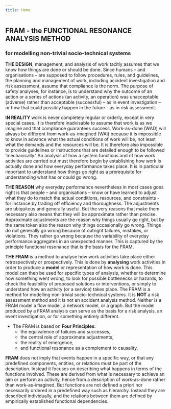 ```yaml
---
title: Home
---
```


## FRAM - the FUNCTIONAL RESONANCE ANALYSIS METHOD
### for modelling non-trivial socio-technical systems

**THE DESIGN**, management, and analysis of work tacitly assumes that we know how things are done or should be done. Since humans – and organisations – are supposed to follow procedures, rules, and guidelines, the planning and management of work, including accident investigation and risk assessment, assume that compliance is the norm. The purpose of safety analyses, for instance, is to understand why the outcome of an action or a series of actions (an activity, an operation) was unacceptable (adverse) rather than acceptable (successful) – as in event investigation – or how that could possibly happen in the future – as in risk assessment.

**IN REALITY** work is never completely regular or orderly, except in very special cases. It is therefore inadvisable to assume that work is as we imagine and that compliance guarantees success. Work-as-done (WAD) will always be different from work-as-imagined (WAI) because it is impossible to know in advance what the actual conditions of work will be, not least what the demands and the resources will be. It is therefore also impossible to provide guidelines or instructions that are detailed enough to be followed ‘mechanically.’ An analysis of how a system functions and of how work activities are carried out must therefore begin by establishing how work is actually done and how everyday performance takes place. It is in particular important to understand how things go right as a prerequisite for understanding what has or could go wrong.

**THE REASON** why everyday performance nevertheless in most cases goes right is that people – and organisations – know or have learned to adjust what they do to match the actual conditions, resources, and constraints - for instance by trading off efficiency and thoroughness. The adjustments are ubiquitous and generally useful. But the very reasons that make them necessary also means that they will be approximate rather than precise. Approximate adjustments are the reason why things usually go right, but by the same token also the reason why things occasionally go wrong. Things do not generally go wrong because of outright failures, mistakes, or violations. They rather go wrong because the variability of everyday performance aggregates in an unexpected manner. This is captured by the principle functional resonance that is the basis for the FRAM.

**THE FRAM** is a method to analyse how work activities take place either retrospectively or prospectively. This is done by **analysing** work activities in order to produce a **model** or representation of how work is done. This model can then be used for specific types of analysis, whether to determine how something went wrong, to look for possible bottlenecks or hazards, to check the feasibility of proposed solutions or interventions, or simply to understand how an activity (or a service) takes place. The FRAM is a method for modelling non-trivial socio-technical systems. It is **NOT** a risk assessment method and it is not an accident analysis method. Neither is a FRAM model a flow model, a network model, or a graph. But the model produced by a FRAM analysis can serve as the basis for a risk analysis, an event investigation, or for something entirely different.

- The FRAM is based on **Four Principles**:
  - the equivalence of failures and successes,  
  - the central role of approximate adjustments,  
  - the reality of emergence,  
  - and functional resonance as a complement to causality.

**FRAM** does not imply that events happen in a specific way, or that any predefined components, entities, or relations must be part of the description. Instead it focuses on describing what happens in terms of the functions involved. These are derived from what is necessary to achieve an aim or perform an activity, hence from a description of work-as-done rather than work-as-imagined. But functions are not defined a priori nor necessarily ordered in a predefined way such as hierarchy. Instead they are described individually, and the relations between them are defined by empirically established functional dependencies.